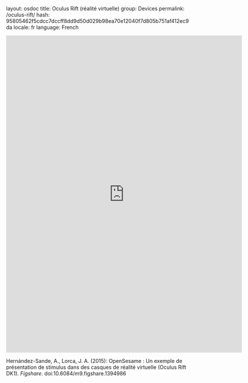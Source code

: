 layout: osdoc
title: Oculus Rift (réalité virtuelle)
group: Devices
permalink: /oculus-rift/
hash: 95805462f5cdcc7dccff8dd9d50d029b98ea70e12040f7d805b751af412ec9da
locale: fr
language: French

<iframe src="http://wl.figshare.com/articles/1394986/embed?show_title=1" width="640" height="861" frameborder="0"></iframe>

Hernández-Sande, A., Lorca, J. A. (2015): OpenSesame : Un exemple de présentation de stimulus dans des casques de réalité virtuelle (Oculus Rift DK1). *Figshare*. doi:10.6084/m9.figshare.1394986